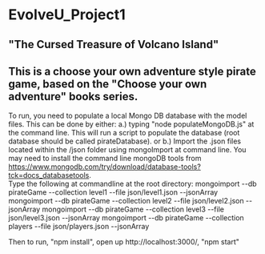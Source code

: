 # EvolveU_Project1
"The Cursed Treasure of Volcano Island"
--------------------------------------------------------------------------------------------------------------
This is a choose your own adventure style pirate game, based on the "Choose your own adventure" books series.
--------------------------------------------------------------------------------------------------------------
To run, you need to populate a local Mongo DB database with the model files.  This can be done by either:
  a.) typing "node populateMongoDB.js" at the command line.  This will run a script to populate the database (root database should be called pirateDatabase).
  or
  b.) Import the .json files located within the /json folder using mongoImport at command line.  You may need to install the command line mongoDB tools from https://www.mongodb.com/try/download/database-tools?tck=docs_databasetools.  
Type the following at commandline at the root directory:
mongoimport --db pirateGame --collection level1 --file json/level1.json --jsonArray
mongoimport --db pirateGame --collection level2 --file json/level2.json --jsonArray
mongoimport --db pirateGame --collection level3 --file json/level3.json --jsonArray
mongoimport --db pirateGame --collection players --file json/players.json --jsonArray
 
 
 Then to run, "npm install", open up http://localhost:3000/, "npm start"


